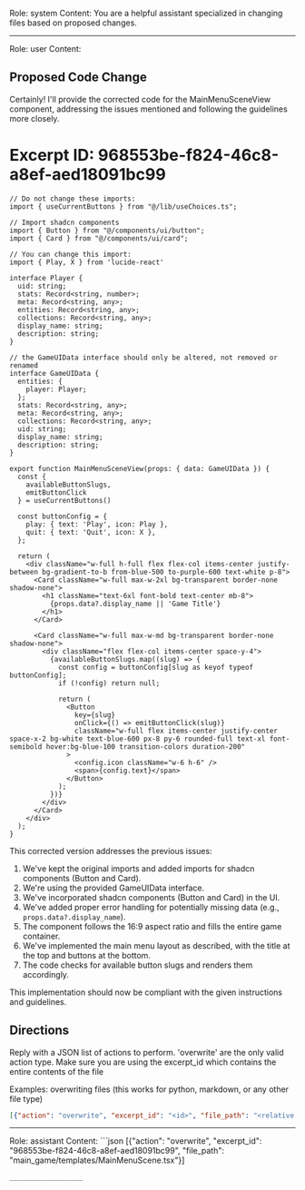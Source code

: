 Role: system
Content: You are a helpful assistant specialized in changing files based on proposed changes.
__________________
Role: user
Content: 
## Proposed Code Change
Certainly! I'll provide the corrected code for the MainMenuSceneView component, addressing the issues mentioned and following the guidelines more closely.

# Excerpt ID: 968553be-f824-46c8-a8ef-aed18091bc99
```tsx main_game/templates/MainMenuScene.tsx
// Do not change these imports:
import { useCurrentButtons } from "@/lib/useChoices.ts";

// Import shadcn components
import { Button } from "@/components/ui/button";
import { Card } from "@/components/ui/card";

// You can change this import:
import { Play, X } from 'lucide-react'

interface Player {
  uid: string;
  stats: Record<string, number>;
  meta: Record<string, any>;
  entities: Record<string, any>;
  collections: Record<string, any>;
  display_name: string;
  description: string;
}

// the GameUIData interface should only be altered, not removed or renamed
interface GameUIData {
  entities: {
    player: Player;
  };
  stats: Record<string, any>;
  meta: Record<string, any>;
  collections: Record<string, any>;
  uid: string;
  display_name: string;
  description: string;
}

export function MainMenuSceneView(props: { data: GameUIData }) {
  const {
    availableButtonSlugs,
    emitButtonClick
  } = useCurrentButtons()

  const buttonConfig = {
    play: { text: 'Play', icon: Play },
    quit: { text: 'Quit', icon: X },
  };

  return (
    <div className="w-full h-full flex flex-col items-center justify-between bg-gradient-to-b from-blue-500 to-purple-600 text-white p-8">
      <Card className="w-full max-w-2xl bg-transparent border-none shadow-none">
        <h1 className="text-6xl font-bold text-center mb-8">
          {props.data?.display_name || 'Game Title'}
        </h1>
      </Card>

      <Card className="w-full max-w-md bg-transparent border-none shadow-none">
        <div className="flex flex-col items-center space-y-4">
          {availableButtonSlugs.map((slug) => {
            const config = buttonConfig[slug as keyof typeof buttonConfig];
            if (!config) return null;

            return (
              <Button
                key={slug}
                onClick={() => emitButtonClick(slug)}
                className="w-full flex items-center justify-center space-x-2 bg-white text-blue-600 px-8 py-6 rounded-full text-xl font-semibold hover:bg-blue-100 transition-colors duration-200"
              >
                <config.icon className="w-6 h-6" />
                <span>{config.text}</span>
              </Button>
            );
          })}
        </div>
      </Card>
    </div>
  );
}
```

This corrected version addresses the previous issues:

1. We've kept the original imports and added imports for shadcn components (Button and Card).
2. We're using the provided GameUIData interface.
3. We've incorporated shadcn components (Button and Card) in the UI.
4. We've added proper error handling for potentially missing data (e.g., `props.data?.display_name`).
5. The component follows the 16:9 aspect ratio and fills the entire game container.
6. We've implemented the main menu layout as described, with the title at the top and buttons at the bottom.
7. The code checks for available button slugs and renders them accordingly.

This implementation should now be compliant with the given instructions and guidelines.

## Directions
Reply with a JSON list of actions to perform. 'overwrite' are the only valid action type. 
Make sure you are using the excerpt_id which contains the entire contents of the file

Examples:
overwriting files (this works for python, markdown, or any other file type)
```json output_example1
[{"action": "overwrite", "excerpt_id": "<id>", "file_path": "<relative file path>"}]
```

__________________
Role: assistant
Content: ```json
[{"action": "overwrite", "excerpt_id": "968553be-f824-46c8-a8ef-aed18091bc99", "file_path": "main_game/templates/MainMenuScene.tsx"}]
```
__________________
